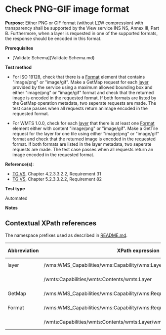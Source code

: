 # Check PNG-GIF image format

**Purpose**: Either PNG or GIF format (without LZW compression) with transparency shall be supported by the View service INS NS, Annex III, Part B. Furthermore, when a layer is requested in one of the supported formats, the response should be encoded in this format.

**Prerequisites**

* [Validate Schema](Validate Schema.md)

**Test method**

 
* For ISO 19128, check that there is a [Format](#Format) element that contains "image/png" or "image/gif". Make a GetMap request for each [layer](#layer) provided by the service using a maximum allowed bounding box and either "image/png" or "image/gif" format and check that the returned image is encoded in the requested format. If both formats are listed by the GetMap operation metadata, two seperate requests are made. The test case passes when all requests return animage encoded in the requested format.

* For WMTS 1.0.0, check for each [layer](#layer) that there is at least one [Format](#format) element either with content "image/png" or "image/gif". Make a GetTile request for the layer for one tile using either "image/png" or "image/gif" format and check that the returned image is encoded in the requested format. If both formats are listed in the layer metadata, two seperate requests are made. The test case passes when all requests return an image encoded in the requested format.

**Reference(s)**:

* [TG VS](README.md#ref_TG_VS), Chapter 4.2.3.3.2.2, Requirement 31
* [TG VS](README.md#ref_TG_VS), Chapter 5.2.3.3.2.2, Requirement 82

**Test type**

Automated

**Notes**

## Contextual XPath references

The namespace prefixes used as described in [README.md](README.md#namespaces).

Abbreviation                                     |  XPath expression												|  Parameter  value
------------------------------------------------ | ---------------------------------------------------------------	| ---------------------------------------------------------------
layer <a name="layer"></a> | /wms:WMS_Capabilities/wms:Capability/wms:Layer | ISO 19128
                           | /wmts:Capabilities/wmts:Contents/wmts:Layer | WMTS 1.0.0
GetMap <a name="GetMap"></a> | /wms:WMS_Capabilities/wms:Capability/wms:Request/wms:GetMap | ISO 19128
Format <a name="format"></a> | /wms:WMS_Capabilities/wms:Capability/wms:Request/wms:GetMap/wms:Format | ISO 19128
                             | /wmts:Capabilities/wmts:Contents/wmts:Layer/wmts:Format | WMTS 1.0.0
